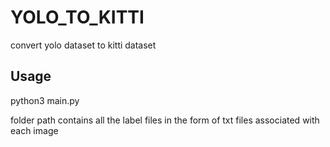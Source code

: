 # YOLO_TO_KITTI
convert yolo dataset to kitti dataset

## Usage

python3 main.py <Folder path>
  
folder path contains all the label files in the form of txt files associated with each image
